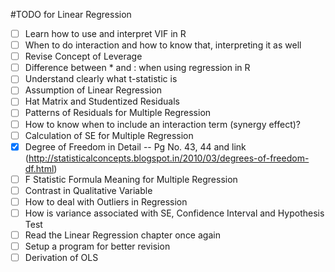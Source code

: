 #TODO for Linear Regression

- [ ] Learn how to use and interpret VIF in R
- [ ] When to do interaction and how to know that, interpreting it as well
- [ ] Revise Concept of Leverage
- [ ] Difference between * and : when using regression in R
- [ ] Understand clearly what t-statistic is
- [ ] Assumption of Linear Regression
- [ ] Hat Matrix and Studentized Residuals
- [ ] Patterns of Residuals for Multiple Regression
- [ ] How to know when to include an interaction term (synergy effect)?
- [ ] Calculation of SE for Multiple Regression
- [x] Degree of Freedom in Detail -- Pg No. 43, 44 and link (http://statisticalconcepts.blogspot.in/2010/03/degrees-of-freedom-df.html)
- [ ] F Statistic Formula Meaning for Multiple Regression
- [ ] Contrast in Qualitative Variable
- [ ] How to deal with Outliers in Regression
- [ ] How is variance associated with SE, Confidence Interval and Hypothesis Test
- [ ] Read the Linear Regression chapter once again
- [ ] Setup a program for better revision
- [ ] Derivation of OLS